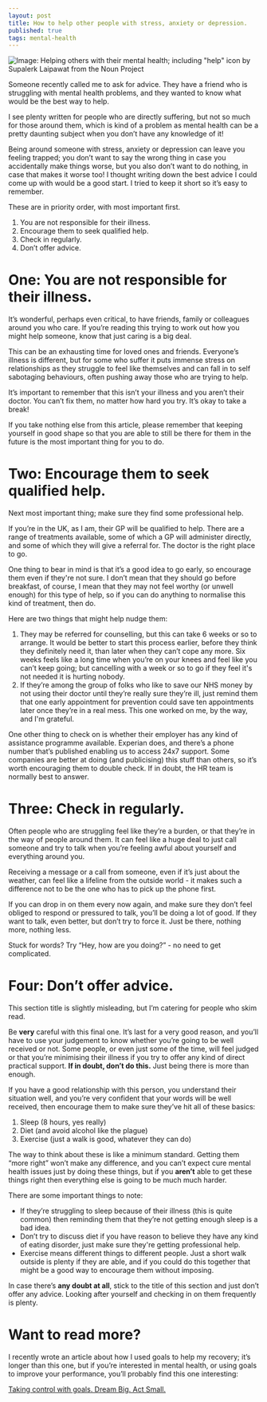 ```yaml
---
layout: post
title: How to help other people with stress, anxiety or depression.
published: true
tags: mental-health
---
```


![Image: Helping others with their mental health; including "help" icon by Supalerk Laipawat from the Noun Project](https://willsoper.github.io/public/HelpingOthers.png)

Someone recently called me to ask for advice. They have a friend who is struggling with mental health problems, and they wanted to know what would be the best way to help.

I see plenty written for people who are directly suffering, but not so much for those around them, which is kind of a problem as mental health can be a pretty daunting subject when you don’t have any knowledge of it! 

Being around someone with stress, anxiety or depression can leave you feeling trapped; you don’t want to say the wrong thing in case you accidentally make things worse, but you also don’t want to do nothing, in case that makes it worse too! I thought writing down the best advice I could come up with would be a good start. I tried to keep it short so it’s easy to remember. 

These are in priority order, with most important first.

1) You are not responsible for their illness.
2) Encourage them to seek qualified help.
3) Check in regularly.
4) Don’t offer advice.

# One: You are not responsible for their illness.
It’s wonderful, perhaps even critical, to have friends, family or colleagues around you who care. If you’re reading this trying to work out how you might help someone, know that just caring is a big deal. 

This can be an exhausting time for loved ones and friends. Everyone’s illness is different, but for some who suffer it puts immense stress on relationships as they struggle to feel like themselves and can fall in to self sabotaging behaviours, often pushing away those who are trying to help.

It’s important to remember that this isn’t your illness and you aren’t their doctor. You can’t fix them, no matter how hard you try. It’s okay to take a break!

If you take nothing else from this article, please remember that keeping yourself in good shape so that you are able to still be there for them in the future is the most important thing for you to do.

# Two: Encourage them to seek qualified help.
Next most important thing; make sure they find some professional help.

If you’re in the UK, as I am, their GP will be qualified to help. There are a range of treatments available, some of which a GP will administer directly, and some of which they will give a referral for. The doctor is the right place to go.

One thing to bear in mind is that it’s a good idea to go early, so encourage them even if they're not sure. I don’t mean that they should go before breakfast, of course, I mean that they may not feel worthy (or unwell enough) for this type of help, so if you can do anything to normalise this kind of treatment, then do. 

Here are two things that might help nudge them:

1. They may be referred for counselling, but this can take 6 weeks or so to arrange. It would be better to start this process earlier, before they think they definitely need it, than later when they can’t cope any more. Six weeks feels like a long time when you’re on your knees and feel like you can’t keep going; but cancelling with a week or so to go if they feel it's not needed it is hurting nobody.
2. If they’re among the group of folks who like to save our NHS money by not using their doctor until they’re really sure they’re ill, just remind them that one early appointment for prevention could save ten appointments later once they’re in a real mess. This one worked on me, by the way, and I'm grateful.

One other thing to check on is whether their employer has any kind of assistance programme available. Experian does, and there’s a phone number that’s published enabling us to access 24x7 support. Some companies are better at doing (and publicising) this stuff than others, so it’s worth encouraging them to double check. If in doubt, the HR team is normally best to answer.

# Three: Check in regularly.
Often people who are struggling feel like they’re a burden, or that they’re in the way of people around them. It can feel like a huge deal to just call someone and try to talk when you’re feeling awful about yourself and everything around you. 

Receiving a message or a call from someone, even if it’s just about the weather, can feel like a lifeline from the outside world - it makes such a difference not to be the one who has to pick up the phone first.

If you can drop in on them every now again, and make sure they don’t feel obliged to respond or pressured to talk, you’ll be doing a lot of good. If they want to talk, even better, but don’t try to force it. Just be there, nothing more, nothing less.

Stuck for words? Try “Hey, how are you doing?” - no need to get complicated.

# Four: Don’t offer advice.

This section title is slightly misleading, but I’m catering for people who skim read.

Be **very** careful with this final one. It’s last for a very good reason, and you’ll have to use your judgement to know whether you’re going to be well received or not. Some people, or even just some of the time, will feel judged or that you’re minimising their illness if you try to offer any kind of direct practical support. **If in doubt, don’t do this.** Just being there is more than enough. 

If you have a good relationship with this person, you understand their situation well, and you’re very confident that your words will be well received, then encourage them to make sure they’ve hit all of these basics:

1. Sleep (8 hours, yes really)
2. Diet (and avoid alcohol like the plague)
3. Exercise (just a walk is good, whatever they can do)

The way to think about these is like a minimum standard. Getting them “more right” won’t make any difference, and you can’t expect cure mental health issues just by doing these things, but if you **aren’t** able to get these things right then everything else is going to be much much harder.

There are some important things to note:

- If they’re struggling to sleep because of their illness (this is quite common) then reminding them that they’re not getting enough sleep is a bad idea.
- Don’t try to discuss diet if you have reason to believe they have any kind of eating disorder, just make sure they're getting professional help.
- Exercise means different things to different people. Just a short walk outside is plenty if they are able, and if you could do this together that might be a good way to encourage them without imposing.

In case there’s **any doubt at all**, stick to the title of this section and just don’t offer any advice. Looking after yourself and checking in on them frequently is plenty.

# Want to read more?

I recently wrote an article about how I used goals to help my recovery; it’s longer than this one, but if you’re interested in mental health, or using goals to improve your performance, you’ll probably find this one interesting:

[Taking control with goals. Dream Big. Act Small.](https://willsoper.github.io/2020/06/15/dream-big-act-small-taking-control-with-goals/)